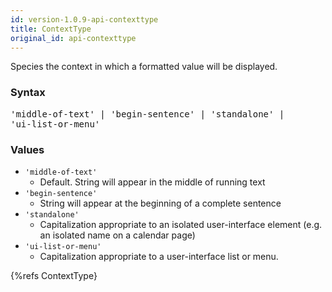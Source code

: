 ```yaml
---
id: version-1.0.9-api-contexttype
title: ContextType
original_id: api-contexttype
---
```


Species the context in which a formatted value will be displayed.

### Syntax

<pre class="syntax">
'middle-of-text' | 'begin-sentence' | 'standalone' |
'ui-list-or-menu'
</pre>


### Values

 - `'middle-of-text'`
   - Default. String will appear in the middle of running text
 - `'begin-sentence'`
   - String will appear at the beginning of a complete sentence
 - `'standalone'`
   - Capitalization appropriate to an isolated user-interface element (e.g. an isolated name on a calendar page)
 - `'ui-list-or-menu'`
   - Capitalization appropriate to a user-interface list or menu.

{%refs ContextType}